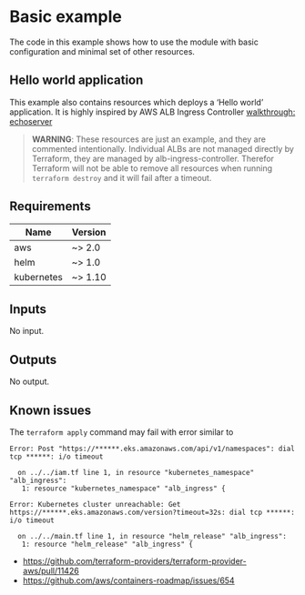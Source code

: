 # Basic example

The code in this example shows how to use the module with basic configuration
and minimal set of other resources.

## Hello world application

This example also contains resources which deploys a ‘Hello world’ application.
It is highly inspired by AWS ALB Ingress Controller [walkthrough: echoserver](https://kubernetes-sigs.github.io/aws-alb-ingress-controller/guide/walkthrough/echoserver/)

> **WARNING**: These resources are just an example, and they are commented
> intentionally. Individual ALBs are not managed directly by Terraform, they
> are managed by alb-ingress-controller. Therefor Terraform will not be able
> to remove all resources when running `terraform destroy` and it will fail
> after a timeout.

<!-- BEGINNING OF PRE-COMMIT-TERRAFORM DOCS HOOK -->
## Requirements

| Name | Version |
|------|---------|
| aws | ~> 2.0 |
| helm | ~> 1.0 |
| kubernetes | ~> 1.10 |

## Inputs

No input.

## Outputs

No output.

 <!-- END OF PRE-COMMIT-TERRAFORM DOCS HOOK -->


## Known issues

The `terraform apply` command may fail with error similar to
```text
Error: Post "https://******.eks.amazonaws.com/api/v1/namespaces": dial tcp ******: i/o timeout

  on ../../iam.tf line 1, in resource "kubernetes_namespace" "alb_ingress":
   1: resource "kubernetes_namespace" "alb_ingress" {

Error: Kubernetes cluster unreachable: Get https://******.eks.amazonaws.com/version?timeout=32s: dial tcp ******: i/o timeout

  on ../../main.tf line 1, in resource "helm_release" "alb_ingress":
   1: resource "helm_release" "alb_ingress" {
```

* https://github.com/terraform-providers/terraform-provider-aws/pull/11426
* https://github.com/aws/containers-roadmap/issues/654
